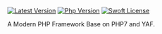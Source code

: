 [![Latest Version](https://img.shields.io/badge/unstable-v0.2.6-yellow.svg?maxAge=2592000)](https://github.com/chunlintang/Horizon)
[![Php Version](https://img.shields.io/badge/php-%3E=7.0-brightgreen.svg?maxAge=2592000)](https://github.com/chunlintang/Horizon)
[![Swoft License](https://img.shields.io/badge/license-apache%202.0-lightgrey.svg?maxAge=2592000)](https://github.com/chunlintang/Horizon/blob/master/LICENSE)

A Modern PHP Framework Base on PHP7 and YAF.